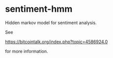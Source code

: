 # sentiment-hmm
Hidden markov model for sentiment analysis.

See

https://bitcointalk.org/index.php?topic=4586924.0

for more information.
